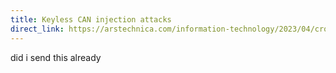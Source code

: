 ```yaml
---
title: Keyless CAN injection attacks
direct_link: https://arstechnica.com/information-technology/2023/04/crooks-are-stealing-cars-using-previously-unknown-keyless-can-injection-attacks/amp/
---
```


did i send this already
